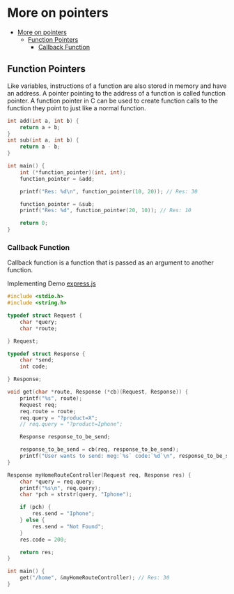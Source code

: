 # More on pointers

- [More on pointers](#more-on-pointers)
	- [Function Pointers](#function-pointers)
		- [Callback Function](#callback-function)

## Function Pointers

Like variables, instructions of a function are also stored in memory and have an address. A pointer pointing to the address of a function is called function pointer. A function pointer in C can be used to create function calls to the function they point to just like a normal function.

```c
int add(int a, int b) {
    return a + b;
}
int sub(int a, int b) {
    return a - b;
}

int main() {
    int (*function_pointer)(int, int);
    function_pointer = &add;

    printf("Res: %d\n", function_pointer(10, 20)); // Res: 30

    function_pointer = &sub;
    printf("Res: %d", function_pointer(20, 10)); // Res: 10

    return 0;
}
```

### Callback Function

Callback function is a function that is passed as an argument to another function.

Implementing Demo [express.js](https://expressjs.com/en/starter/hello-world.html)

```c
#include <stdio.h>
#include <string.h>

typedef struct Request {
    char *query;
    char *route;

} Request;

typedef struct Response {
    char *send;
    int code;

} Response;

void get(char *route, Response (*cb)(Request, Response)) {
    printf("%s", route);
    Request req;
    req.route = route;
    req.query = "?product=X";
    // req.query = "?product=Iphone";

    Response response_to_be_send;

    response_to_be_send = cb(req, response_to_be_send);
    printf("User wants to send: meg:`%s` code:`%d`\n", response_to_be_send.send, response_to_be_send.code);
}

Response myHomeRouteController(Request req, Response res) {
    char *query = req.query;
    printf("%s\n", req.query);
    char *pch = strstr(query, "Iphone");

    if (pch) {
        res.send = "Iphone";
    } else {
        res.send = "Not Found";
    }
    res.code = 200;

    return res;
}

int main() {
    get("/home", &myHomeRouteController); // Res: 30
}

```
